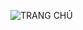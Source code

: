 ![TRANG CHỦ](https://github.com/nqquoc0203/App_DiemDanh/assets/116379277/c4e9e685-ebba-430a-9a44-d182da06ae40)

